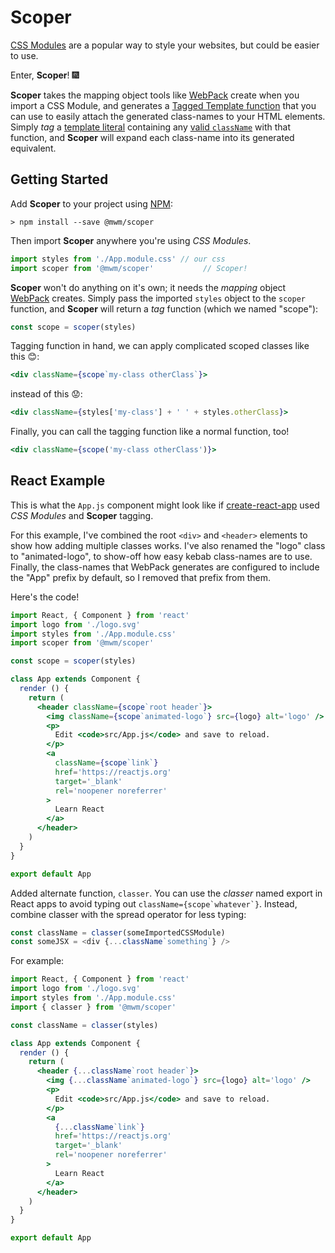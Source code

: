 # Scoper

[CSS Modules][1] are a popular way to style your websites, but could be easier to use.

Enter, __Scoper__! 🎆

__Scoper__ takes the mapping object tools like [WebPack][7] create when you import a CSS Module,
and generates a [Tagged Template function][2] that you can use to easily attach the generated class-names to your HTML elements.
Simply _tag_ a [template literal][4] containing any [valid `className`][3] with that function, and __Scoper__ will expand each class-name into its generated equivalent.


## Getting Started

Add __Scoper__ to your project using [NPM][5]:

```
> npm install --save @mwm/scoper
```

Then import __Scoper__ anywhere you're using _CSS Modules_.

```jsx
import styles from './App.module.css' // our css
import scoper from '@mwm/scoper'           // Scoper!
```

__Scoper__ won't do anything on it's own;
it needs the _mapping_ object [WebPack][7] creates.
Simply pass the imported `styles` object to the `scoper` function, and __Scoper__ will return a _tag_ function (which we named "scope"):

```jsx
const scope = scoper(styles)
```

Tagging function in hand, we can apply complicated scoped classes like this 😊:
```jsx
<div className={scope`my-class otherClass`}>
```
instead of this 😟:
```jsx
<div className={styles['my-class'] + ' ' + styles.otherClass}>
```

Finally, you can call the tagging function like a normal function, too!
```jsx
<div className={scope('my-class otherClass')}>
```

## React Example

This is what the `App.js` component might look like if [create-react-app][8] used _CSS Modules_ and __Scoper__ tagging.

For this example, I've combined the root `<div>` and `<header>` elements to show how adding multiple classes works.
I've also renamed the "logo" class to "animated-logo", to show-off how easy kebab class-names are to use.
Finally, the class-names that WebPack generates are configured to include the "App" prefix by default, so I removed that prefix from them.

Here's the code!

```jsx
import React, { Component } from 'react'
import logo from './logo.svg'
import styles from './App.module.css'
import scoper from '@mwm/scoper'

const scope = scoper(styles)

class App extends Component {
  render () {
    return (
      <header className={scope`root header`}>
        <img className={scope`animated-logo`} src={logo} alt='logo' />
        <p>
          Edit <code>src/App.js</code> and save to reload.
        </p>
        <a
          className={scope`link`}
          href='https://reactjs.org'
          target='_blank'
          rel='noopener noreferrer'
        >
          Learn React
        </a>
      </header>
    )
  }
}

export default App
```

Added alternate function, `classer`.
You can use the _classer_ named export in React apps to avoid typing out <code>className={scope\`whatever\`}</code>.
Instead, combine classer with the spread operator for less typing:

```js
const className = classer(someImportedCSSModule)
const someJSX = <div {...className`something`} />
```

For example:

```jsx
import React, { Component } from 'react'
import logo from './logo.svg'
import styles from './App.module.css'
import { classer } from '@mwm/scoper'

const className = classer(styles)

class App extends Component {
  render () {
    return (
      <header {...className`root header`}>
        <img {...className`animated-logo`} src={logo} alt='logo' />
        <p>
          Edit <code>src/App.js</code> and save to reload.
        </p>
        <a
          {...className`link`}
          href='https://reactjs.org'
          target='_blank'
          rel='noopener noreferrer'
        >
          Learn React
        </a>
      </header>
    )
  }
}

export default App
```


[1]: https://github.com/css-modules/css-modules
[2]: https://developer.mozilla.org/en-US/docs/Web/JavaScript/Reference/Template_literals#Tagged_templates
[3]: https://developer.mozilla.org/en-US/docs/Web/API/Element/className
[4]: https://developer.mozilla.org/en-US/docs/Web/JavaScript/Reference/Template_literals
[5]: https://www.npmjs.com/
[6]: https://reactjs.org/
[7]: https://webpack.js.org/
[8]: https://facebook.github.io/create-react-app/
